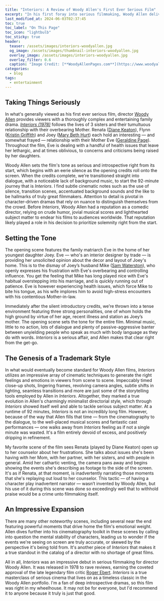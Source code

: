 ```yaml
---
title: "Interiors: A Review of Woody Allen's First Ever Serious Film"
excerpt: "In his first foray into serious filmmaking, Woody Allen delivers a deeply emotional dramatic masterpiece."
last_modified_at: 2024-06-03T02:37:45
toc: true
toc_label: "On This Page"
toc_icon: "lightbulb"
toc_sticky: true
header:
  teaser: /assets/images/interiors-woodyallen.jpg
  og_image: /assets/images/thumbnail-interiors-woodyallen.jpg
  overlay_image: /assets/images/interiors-woodyallen.jpg
  overlay_filter: 0.6
  caption: "Image Credit: [**WoodyAllenPages.com**](https://www.woodyallenpages.com/wp-content/uploads/2016/07/interiors-1.jpg)"
categories:
  - blog
tags:
  - entertainment
---
```


<script src="/assets/js/dynamic-link-targeting.js"></script>

<style>
  .page__hero--overlay {
      padding: 12em 0;
  }
</style>

## Taking Things Seriously

In what's generally viewed as his first ever serious film, director [Woody Allen](https://en.wikipedia.org/wiki/Woody_Allen) provides viewers with a thoroughly complex and entertaining family drama. [*Interiors (1978)*](https://en.wikipedia.org/wiki/Interiors) follows the lives of 3 sisters and their tumultuous relationship with their overbearing Mother. Renata ([Diane Keaton](https://en.wikipedia.org/wiki/Diane_Keaton)), Flynn ([Kristin Griffith](https://en.wikipedia.org/wiki/Kristin_Griffith)) and Joey ([Mary Beth Hurt](https://en.wikipedia.org/wiki/Mary_Beth_Hurt)) each hold an interesting — and somewhat frayed — relationship with their Mother Eve ([Geraldine Page](https://en.wikipedia.org/wiki/Geraldine_Page)). Throughout the film, Eve is dealing with a handful of health issues that leave her lethargic, and at times oblivious, to concerns and criticisms being raised by her daughters.

Woody Allen sets the film's tone as serious and introspective right from its start, which begins with an eerie silence as the opening credits roll onto the screen. When the credits complete, we're transitioned straight into dialogue, with a noticeable lack of background music, to start the 92-minute journey that is *Interiors*. I find subtle cinematic notes such as the use of silence, transition scenes, accentuated background sounds and the like to be hallmarks of truly great filmmakers. Attention to detail is pivotal in character-driven dramas that rely on nuance to distinguish themselves from the crowd. Before *Interiors*, Woody Allen had a reputation as a comedic director, relying on crude humor, jovial musical scores and lighthearted subject matter to endear his films to audiences worldwide. That reputation likely played a role in his decision to prioritize solemnity right from the start.

## Setting the Tone

The opening scene features the family matriarch Eve in the home of her youngest daughter Joey. Eve — who's an interior designer by trade — is providing her unsolicited opinion about the decor and layout of Joey's home. This is to the dismay of Joey’s husband Mike ([Sam Waterston](https://en.wikipedia.org/wiki/Sam_Waterston)), who openly expresses his frustration with Eve's overbearing and controlling influence. You get the feeling that Mike has long played nice with Eve's habitual overstepping into his marriage, and is quickly running out of patience. Eve is however experiencing health issues, which force Mike to bite his tongue, as his wife implores him to avoid high-stress encounters with his contentious Mother-in-law.

Immediately after the silent introductory credits, we're thrown into a tense environment featuring three strong personalities, one of whom holds the high ground by virtue of her age, recent illness and station as Joey’s mother. The opening scene sets the tone for the entire film. Minimal music, little to no action, lots of dialogue and plenty of passive-aggressive banter between unyielding people who speak as much with body language as they do with words. *Interiors* is a serious affair, and Allen makes that clear right from the get-go.

## The Genesis of a Trademark Style

In what would eventually become standard for Woody Allen films, *Interiors* utilizes an impressive array of cinematic techniques to generate the right feelings and emotions in viewers from scene to scene. Impeccably timed close-up shots, lingering frames, revolving camera angles, subtle shifts in lighting, seamless transitions and more are just some of the storytelling tools employed by Allen in *Interiors*. Altogether, they marked a true evolution in Allen's charmingly minimalist directorial style, which through *Interiors* showed itself well and able to tackle serious subject matter. At a runtime of 92 minutes, *Interiors* is not an incredibly long film. However, because of the way that Allen fills that time — from the cinematography to the dialogue, to the well-placed musical scores and fantastic cast performances — one walks away from *Interiors* feeling as if not a single minute was wasted. It's a film entirely devoid of excess, and positively dripping in refinement.

My favorite scene of the film sees Renata (played by Diane Keaton) open up to her counselor about her frustrations. She talks about issues she's been having with her Mom, with her partner, with her sisters, and with people in general. Amid her cathartic venting, the camera pans away and begins showing the events she's describing as footage to the side of the screen. It's as if Renata, at that moment, is inadvertently narrating those moments that she's replaying out loud to her counselor. This tactic — of having a character play inadvertent narrator — wasn’t invented by Woody Allen, but his use of it during this scene was done so exceedingly well that to withhold praise would be a crime unto filmmaking itself.

## An Impressive Expansion

There are many other noteworthy scenes, including several near the end featuring powerful moments that drive home the film's emotional weight. Allen dives further into his cinematography toolkit in these scenes by calling into question the mental stability of characters, leading us to wonder if the events we're seeing on screen are truly accurate, or skewed by the perspective it's being told from. It's another piece of *Interiors* that makes it a true standout in the catalog of a director with no shortage of great films.

All in all,  *Interiors* was an impressive debut in serious filmmaking for director Woody Allen. It was released in 1978 to rave reviews, earning the coveted approval of the late legendary film critic [Roger Ebert](https://www.rogerebert.com/reviews/interiors-1978). *Interiors* is a true masterclass of serious cinema that lives on as a timeless classic in the Woody Allen portfolio. I'm a fan of deep introspective dramas, so this film was right in my wheelhouse. It may not be for everyone, but I'd recommend it to anyone because it truly is just that good.
